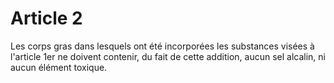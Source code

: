 # Article 2

Les corps gras dans lesquels ont été incorporées les substances visées à l'article 1er ne doivent contenir, du fait de cette addition, aucun sel alcalin, ni aucun élément toxique.
